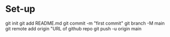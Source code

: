 # Set-up

  git init
  git add README.md
  git commit -m "first commit"
  git branch -M main
  git remote add origin "URL of github repo
  git push -u origin main
